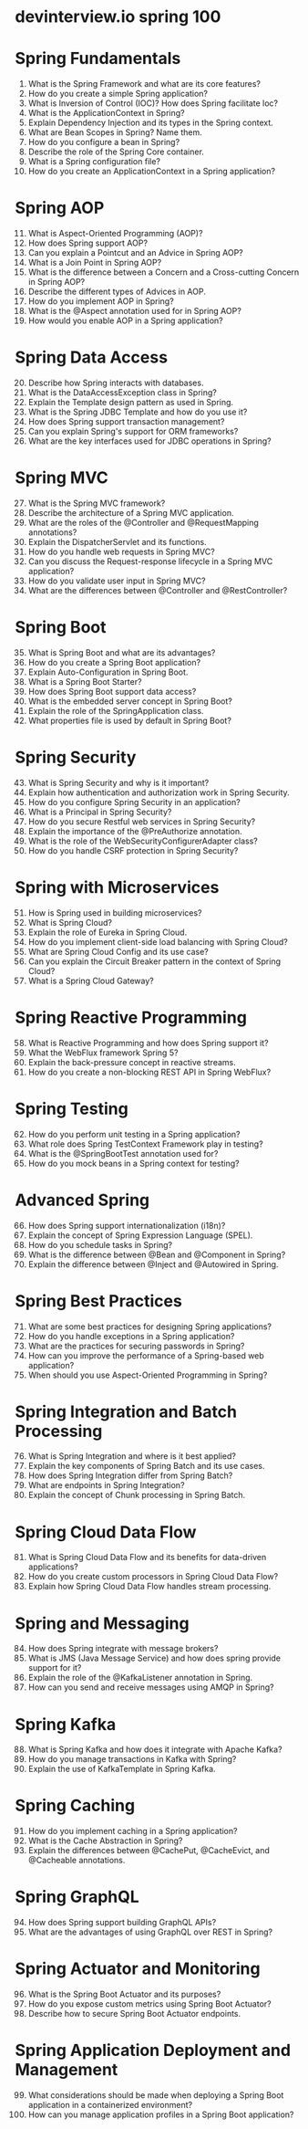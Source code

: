 # devinterview.io spring 100

# Spring Fundamentals

1. What is the Spring Framework and what are its core features?
2. How do you create a simple Spring application?
3. What is Inversion of Control (IOC)? How does Spring facilitate loc?
4. What is the ApplicationContext in Spring?
5. Explain Dependency Injection and its types in the Spring context.
6. What are Bean Scopes in Spring? Name them.
7. How do you configure a bean in Spring?
8. Describe the role of the Spring Core container.
9. What is a Spring configuration file?
10. How do you create an ApplicationContext in a Spring application?

# Spring AOP

11. What is Aspect-Oriented Programming (AOP)?
12. How does Spring support AOP?
13. Can you explain a Pointcut and an Advice in Spring AOP?
14. What is a Join Point in Spring AOP?
15. What is the difference between a Concern and a Cross-cutting Concern in Spring AOP?
16. Describe the different types of Advices in AOP.
17. How do you implement AOP in Spring?
18. What is the @Aspect annotation used for in Spring AOP?
19. How would you enable AOP in a Spring application?

# Spring Data Access

20. Describe how Spring interacts with databases.
21. What is the DataAccessException class in Spring?
22. Explain the Template design pattern as used in Spring.
23. What is the Spring JDBC Template and how do you use it?
24. How does Spring support transaction management?
25. Can you explain Spring's support for ORM frameworks?
26. What are the key interfaces used for JDBC operations in Spring?

# Spring MVC

27. What is the Spring MVC framework?
28. Describe the architecture of a Spring MVC application.
29. What are the roles of the @Controller and @RequestMapping annotations?
30. Explain the DispatcherServlet and its functions.
31. How do you handle web requests in Spring MVC?
32. Can you discuss the Request-response lifecycle in a Spring MVC application?
33. How do you validate user input in Spring MVC?
34. What are the differences between @Controller and @RestController?

# Spring Boot

35. What is Spring Boot and what are its advantages?
36. How do you create a Spring Boot application?
37. Explain Auto-Configuration in Spring Boot.
38. What is a Spring Boot Starter?
39. How does Spring Boot support data access?
40. What is the embedded server concept in Spring Boot?
41. Explain the role of the SpringApplication class.
42. What properties file is used by default in Spring Boot?

# Spring Security

43. What is Spring Security and why is it important?
44. Explain how authentication and authorization work in Spring Security.
45. How do you configure Spring Security in an application?
46. What is a Principal in Spring Security?
47. How do you secure Restful web services in Spring Security?
48. Explain the importance of the @PreAuthorize annotation.
49. What is the role of the WebSecurityConfigurerAdapter class?
50. How do you handle CSRF protection in Spring Security?

# Spring with Microservices

51. How is Spring used in building microservices?
52. What is Spring Cloud?
53. Explain the role of Eureka in Spring Cloud.
54. How do you implement client-side load balancing with Spring Cloud?
55. What are Spring Cloud Config and its use case?
56. Can you explain the Circuit Breaker pattern in the context of Spring Cloud?
57. What is a Spring Cloud Gateway?

# Spring Reactive Programming

58. What is Reactive Programming and how does Spring support it?
59. What the WebFlux framework Spring 5?
60. Explain the back-pressure concept in reactive streams.
61. How do you create a non-blocking REST API in Spring WebFlux?

# Spring Testing

62. How do you perform unit testing in a Spring application?
63. What role does Spring TestContext Framework play in testing?
64. What is the @SpringBootTest annotation used for?
65. How do you mock beans in a Spring context for testing?

# Advanced Spring

66. How does Spring support internationalization (i18n)?
67. Explain the concept of Spring Expression Language (SPEL).
68. How do you schedule tasks in Spring?
69. What is the difference between @Bean and @Component in Spring?
70. Explain the difference between @Inject and @Autowired in Spring.

# Spring Best Practices

71. What are some best practices for designing Spring applications?
72. How do you handle exceptions in a Spring application?
73. What are the practices for securing passwords in Spring?
74. How can you improve the performance of a Spring-based web application?
75. When should you use Aspect-Oriented Programming in Spring?

# Spring Integration and Batch Processing

76. What is Spring Integration and where is it best applied?
77. Explain the key components of Spring Batch and its use cases.
78. How does Spring Integration differ from Spring Batch?
79. What are endpoints in Spring Integration?
80. Explain the concept of Chunk processing in Spring Batch.

# Spring Cloud Data Flow

81. What is Spring Cloud Data Flow and its benefits for data-driven applications?
82. How do you create custom processors in Spring Cloud Data Flow?
83. Explain how Spring Cloud Data Flow handles stream processing.

# Spring and Messaging

84. How does Spring integrate with message brokers?
85. What is JMS (Java Message Service) and how does spring provide support for it?
86. Explain the role of the @KafkaListener annotation in Spring.
87. How can you send and receive messages using AMQP in Spring?

# Spring Kafka
88. What is Spring Kafka and how does it integrate with Apache Kafka?
89. How do you manage transactions in Kafka with Spring?
90. Explain the use of KafkaTemplate in Spring Kafka.

# Spring Caching

91. How do you implement caching in a Spring application?
92. What is the Cache Abstraction in Spring?
93. Explain the differences between @CachePut, @CacheEvict, and @Cacheable annotations.

# Spring GraphQL
94. How does Spring support building GraphQL APIs?
95. What are the advantages of using GraphQL over REST in Spring?

# Spring Actuator and Monitoring

96. What is the Spring Boot Actuator and its purposes?
97. How do you expose custom metrics using Spring Boot Actuator?
98. Describe how to secure Spring Boot Actuator endpoints.

# Spring Application Deployment and Management

99. What considerations should be made when deploying a Spring Boot application in a containerized environment?
100. How can you manage application profiles in a Spring Boot application?
